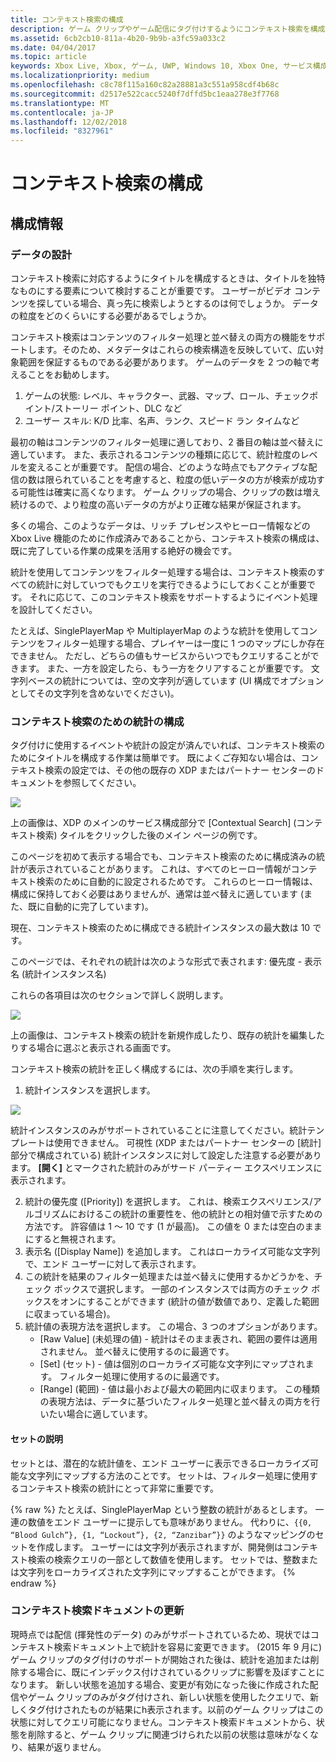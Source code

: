```yaml
---
title: コンテキスト検索の構成
description: ゲーム クリップやゲーム配信にタグ付けするようにコンテキスト検索を構成する方法について説明します。
ms.assetid: 6cb2cb10-811a-4b20-9b9b-a3fc59a033c2
ms.date: 04/04/2017
ms.topic: article
keywords: Xbox Live, Xbox, ゲーム, UWP, Windows 10, Xbox One, サービス構成, コンテキスト検索, ゲーム クリップ, 配信
ms.localizationpriority: medium
ms.openlocfilehash: c8c78f115a160c82a28881a3c551a958cdf4b68c
ms.sourcegitcommit: d2517e522cacc5240f7dffd5bc1eaa278e3f7768
ms.translationtype: MT
ms.contentlocale: ja-JP
ms.lasthandoff: 12/02/2018
ms.locfileid: "8327961"
---
```

# <a name="configuring-contextual-search"></a>コンテキスト検索の構成

## <a name="configuration-info"></a>構成情報

### <a name="designing-your-data"></a>データの設計
コンテキスト検索に対応するようにタイトルを構成するときは、タイトルを独特なものにする要素について検討することが重要です。  ユーザーがビデオ コンテンツを探している場合、真っ先に検索しようとするのは何でしょうか。  データの粒度をどのくらいにする必要があるでしょうか。

コンテキスト検索はコンテンツのフィルター処理と並べ替えの両方の機能をサポートします。そのため、メタデータはこれらの検索構造を反映していて、広い対象範囲を保証するものである必要があります。  ゲームのデータを 2 つの軸で考えることをお勧めします。
1. ゲームの状態:   レベル、キャラクター、武器、マップ、ロール、チェックポイント/ストーリー ポイント、DLC など
2. ユーザー スキル:  K/D 比率、名声、ランク、スピード ラン タイムなど

最初の軸はコンテンツのフィルター処理に適しており、2 番目の軸は並べ替えに適しています。  また、表示されるコンテンツの種類に応じて、統計粒度のレベルを変えることが重要です。  配信の場合、どのような時点でもアクティブな配信の数は限られていることを考慮すると、粒度の低いデータの方が検索が成功する可能性は確実に高くなります。  ゲーム クリップの場合、クリップの数は増え続けるので、より粒度の高いデータの方がより正確な結果が保証されます。

多くの場合、このようなデータは、リッチ プレゼンスやヒーロー情報などの Xbox Live 機能のために作成済みであることから、コンテキスト検索の構成は、既に完了している作業の成果を活用する絶好の機会です。

統計を使用してコンテンツをフィルター処理する場合は、コンテキスト検索のすべての統計に対していつでもクエリを実行できるようにしておくことが重要です。  それに応じて、このコンテキスト検索をサポートするようにイベント処理を設計してください。

たとえば、SinglePlayerMap や MultiplayerMap のような統計を使用してコンテンツをフィルター処理する場合、プレイヤーは一度に 1 つのマップにしか存在できません。  ただし、どちらの値もサービスからいつでもクエリすることができます。  また、一方を設定したら、もう一方をクリアすることが重要です。  文字列ベースの統計については、空の文字列が適しています (UI 構成でオプションとしてその文字列を含めないでください)。

### <a name="configuring-a-stat-for-contextual-search"></a>コンテキスト検索のための統計の構成
タグ付けに使用するイベントや統計の設定が済んでいれば、コンテキスト検索のためにタイトルを構成する作業は簡単です。  既によくご存知ない場合は、コンテキスト検索の設定では、その他の既存の XDP またはパートナー センターのドキュメントを参照してください。

![](../images/contextual_search/config02.png)

上の画像は、XDP のメインのサービス構成部分で [Contextual Search] (コンテキスト検索) タイルをクリックした後のメイン ページの例です。

このページを初めて表示する場合でも、コンテキスト検索のために構成済みの統計が表示されていることがあります。  これは、すべてのヒーロー情報がコンテキスト検索のために自動的に設定されるためです。 これらのヒーロー情報は、構成に保持しておく必要はありませんが、通常は並べ替えに適しています (また、既に自動的に完了しています)。

現在、コンテキスト検索のために構成できる統計インスタンスの最大数は 10 です。

このページでは、それぞれの統計は次のような形式で表されます: 優先度 - 表示名 (統計インスタンス名)

これらの各項目は次のセクションで詳しく説明します。

![](../images/contextual_search/config01.png)

上の画像は、コンテキスト検索の統計を新規作成したり、既存の統計を編集したりする場合に選ぶと表示される画面です。

コンテキスト検索の統計を正しく構成するには、次の手順を実行します。
1. 統計インスタンスを選択します。

  ![](../images/contextual_search/config03.png)

  統計インスタンスのみがサポートされていることに注意してください。統計テンプレートは使用できません。  可視性 (XDP またはパートナー センターの [統計] 部分で構成されている) 統計インスタンスに対して設定した注意する必要があります。  **[開く]** とマークされた統計のみがサード パーティー エクスペリエンスに表示されます。

2. 統計の優先度 ([Priority]) を選択します。 これは、検索エクスペリエンス/アルゴリズムにおけるこの統計の重要性を、他の統計との相対値で示すための方法です。  許容値は 1 ～ 10 です (1 が最高)。  この値を 0 または空白のままにすると無視されます。
3. 表示名 ([Display Name]) を追加します。  これはローカライズ可能な文字列で、エンド ユーザーに対して表示されます。
4. この統計を結果のフィルター処理または並べ替えに使用するかどうかを、チェック ボックスで選択します。  一部のインスタンスでは両方のチェック ボックスをオンにすることができます (統計の値が数値であり、定義した範囲に収まっている場合)。
5. 統計値の表現方法を選択します。  この場合、3 つのオプションがあります。
   * [Raw Value] (未処理の値) - 統計はそのまま表され、範囲の要件は適用されません。  並べ替えに使用するのに最適です。
   * [Set] (セット) - 値は個別のローカライズ可能な文字列にマップされます。  フィルター処理に使用するのに最適です。
   * [Range] (範囲) - 値は最小および最大の範囲内に収まります。  この種類の表現方法は、データに基づいたフィルター処理と並べ替えの両方を行いたい場合に適しています。

#### <a name="explaining-sets"></a>セットの説明
セットとは、潜在的な統計値を、エンド ユーザーに表示できるローカライズ可能な文字列にマップする方法のことです。  セットは、フィルター処理に使用するコンテキスト検索の統計にとって非常に重要です。

{% raw %} たとえば、SinglePlayerMap という整数の統計があるとします。  一連の数値をエンド ユーザーに提示しても意味がありません。  代わりに、```{{0, “Blood Gulch”}, {1, “Lockout”}, {2, “Zanzibar”}}``` のようなマッピングのセットを作成します。  ユーザーには文字列が表示されますが、開発側はコンテキスト検索の検索クエリの一部として数値を使用します。  セットでは、整数または文字列をローカライズされた文字列にマップすることができます。
{% endraw %}

### <a name="updating-your-contextual-search-document"></a>コンテキスト検索ドキュメントの更新
現時点では配信 (揮発性のデータ) のみがサポートされているため、現状ではコンテキスト検索ドキュメント上で統計を容易に変更できます。  (2015 年 9 月に) ゲーム クリップのタグ付けのサポートが開始された後は、統計を追加または削除する場合に、既にインデックス付けされているクリップに影響を及ぼすことになります。  新しい状態を追加する場合、変更が有効になった後に作成された配信やゲーム クリップのみがタグ付けされ、新しい状態を使用したクエリで、新しくタグ付けされたものが結果にh表示されます。以前のゲーム クリップはこの状態に対してクエリ可能になりません。コンテキスト検索ドキュメントから、状態を削除すると、ゲーム クリップに関連づけられた以前の状態は意味がなくなり、結果が返りません。

